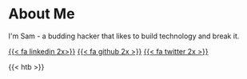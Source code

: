 # About Me


I'm Sam - a budding hacker that likes to build technology and break it.

[{{< fa linkedin 2x>}}](https://www.linkedin.com/in/samuel-lane-39b836151/)
[{{< fa github 2x >}}](https://github.com/Sam-Lane)
[{{< fa twitter 2x >}}](https://twitter.com/hacknsnacks)

{{< htb >}}

